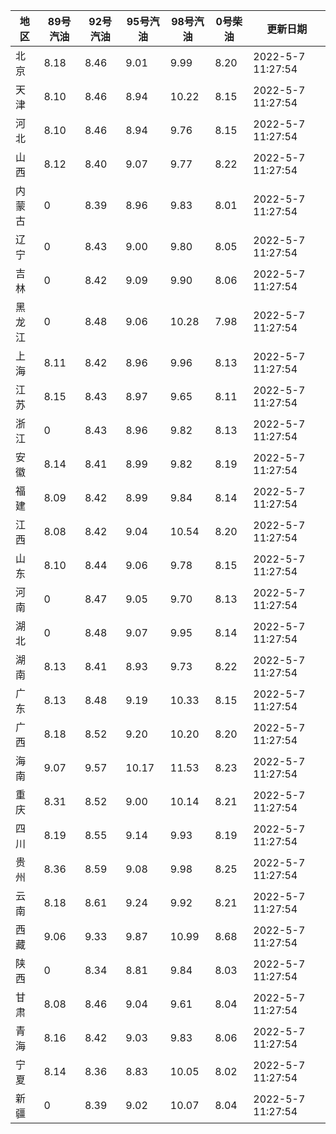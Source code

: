| 地区 | 89号汽油 | 92号汽油 | 95号汽油 | 98号汽油 | 0号柴油 | 更新日期 |
| --- | --- | --- | --- | --- | --- | --- |
| 北京 | 8.18 | 8.46 | 9.01 | 9.99 | 8.20 | 2022-5-7 11:27:54 |
| 天津 | 8.10 | 8.46 | 8.94 | 10.22 | 8.15 | 2022-5-7 11:27:54 |
| 河北 | 8.10 | 8.46 | 8.94 | 9.76 | 8.15 | 2022-5-7 11:27:54 |
| 山西 | 8.12 | 8.40 | 9.07 | 9.77 | 8.22 | 2022-5-7 11:27:54 |
| 内蒙古 | 0 | 8.39 | 8.96 | 9.83 | 8.01 | 2022-5-7 11:27:54 |
| 辽宁 | 0 | 8.43 | 9.00 | 9.80 | 8.05 | 2022-5-7 11:27:54 |
| 吉林 | 0 | 8.42 | 9.09 | 9.90 | 8.06 | 2022-5-7 11:27:54 |
| 黑龙江 | 0 | 8.48 | 9.06 | 10.28 | 7.98 | 2022-5-7 11:27:54 |
| 上海 | 8.11 | 8.42 | 8.96 | 9.96 | 8.13 | 2022-5-7 11:27:54 |
| 江苏 | 8.15 | 8.43 | 8.97 | 9.65 | 8.11 | 2022-5-7 11:27:54 |
| 浙江 | 0 | 8.43 | 8.96 | 9.82 | 8.13 | 2022-5-7 11:27:54 |
| 安徽 | 8.14 | 8.41 | 8.99 | 9.82 | 8.19 | 2022-5-7 11:27:54 |
| 福建 | 8.09 | 8.42 | 8.99 | 9.84 | 8.14 | 2022-5-7 11:27:54 |
| 江西 | 8.08 | 8.42 | 9.04 | 10.54 | 8.20 | 2022-5-7 11:27:54 |
| 山东 | 8.10 | 8.44 | 9.06 | 9.78 | 8.15 | 2022-5-7 11:27:54 |
| 河南 | 0 | 8.47 | 9.05 | 9.70 | 8.13 | 2022-5-7 11:27:54 |
| 湖北 | 0 | 8.48 | 9.07 | 9.95 | 8.14 | 2022-5-7 11:27:54 |
| 湖南 | 8.13 | 8.41 | 8.93 | 9.73 | 8.22 | 2022-5-7 11:27:54 |
| 广东 | 8.13 | 8.48 | 9.19 | 10.33 | 8.15 | 2022-5-7 11:27:54 |
| 广西 | 8.18 | 8.52 | 9.20 | 10.20 | 8.20 | 2022-5-7 11:27:54 |
| 海南 | 9.07 | 9.57 | 10.17 | 11.53 | 8.23 | 2022-5-7 11:27:54 |
| 重庆 | 8.31 | 8.52 | 9.00 | 10.14 | 8.21 | 2022-5-7 11:27:54 |
| 四川 | 8.19 | 8.55 | 9.14 | 9.93 | 8.19 | 2022-5-7 11:27:54 |
| 贵州 | 8.36 | 8.59 | 9.08 | 9.98 | 8.25 | 2022-5-7 11:27:54 |
| 云南 | 8.18 | 8.61 | 9.24 | 9.92 | 8.21 | 2022-5-7 11:27:54 |
| 西藏 | 9.06 | 9.33 | 9.87 | 10.99 | 8.68 | 2022-5-7 11:27:54 |
| 陕西 | 0 | 8.34 | 8.81 | 9.84 | 8.03 | 2022-5-7 11:27:54 |
| 甘肃 | 8.08 | 8.46 | 9.04 | 9.61 | 8.04 | 2022-5-7 11:27:54 |
| 青海 | 8.16 | 8.42 | 9.03 | 9.83 | 8.06 | 2022-5-7 11:27:54 |
| 宁夏 | 8.14 | 8.36 | 8.83 | 10.05 | 8.02 | 2022-5-7 11:27:54 |
| 新疆 | 0 | 8.39 | 9.02 | 10.07 | 8.04 | 2022-5-7 11:27:54 |
